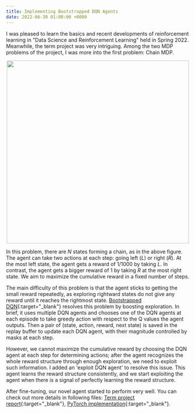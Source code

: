 ```yaml
---
title: Implementing Bootstrapped DQN Agents
date: 2022-06-30 01:00:00 +0000 
---
```


I was pleased to learn the basics and recent developments of reinforcement learning in "Data Science and Reinforcement Learning" held in Spring 2022. 
Meanwhile, the term project was very intriguing. 
Among the two MDP problems of the project, I was more into the first problem: Chain MDP.  

<center>
<img src="/assets/images/chain_mdp.png" width="500">
</center>

In this problem, there are $N$ states forming a chain, as in the above figure. 
The agent can take two actions at each step: going left ($L$) or right ($R$). 
At the most left state, the agent gets a reward of 1/1000 by taking $L$. 
In contrast, the agent gets a bigger reward of 1 by taking $R$ at the most right state.
We aim to maximize the cumulative reward in a fixed number of steps. 

The main difficulty of this problem is that the agent sticks to getting the small reward repeatedly, as exploring rightward states do not give any reward until it reaches the rightmost state. 
[Bootstrapped DQN](https://arxiv.org/abs/1602.04621){:target="_blank"} resolves this problem by boosting exploration. 
In brief, it uses multiple DQN agents and chooses one of the DQN agents at each episode to take greedy action with respect to the Q values the agent outputs.
Then a pair of (state, action, reward, next state) is saved in the replay buffer to update each DQN agent, with their magnitude controlled by masks at each step.

However, we cannot maximize the cumulative reward by choosing the DQN agent at each step for determining actions; after the agent recognizes the whole reward structure through enough exploration, we need to exploit such information. 
I added an 'exploit DQN agent' to resolve this issue.
This agent learns the reward structure consistently, and we start exploiting the agent when there is a signal of perfectly learning the reward structure.

After fine-tuning, our novel agent started to perform very well. 
You can check out more details in following files: [Term project report](/assets/RL_Final_Report.pdf){:target="_blank"}, [PyTorch implementation](/assets/agent_chainMDP.py){:target="_blank"}.